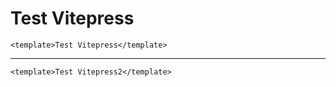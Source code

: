 # Test Vitepress

```vue preview
<template>Test Vitepress</template>
```

<hr />


```vue preview
<template>Test Vitepress2</template>
```